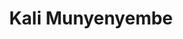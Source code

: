 ---
title: 'Kali Munyenyembe'
draft: false
image: 'kali.png'
jobtitle: 'Account Manager'
promoted: false
weight: 105
---